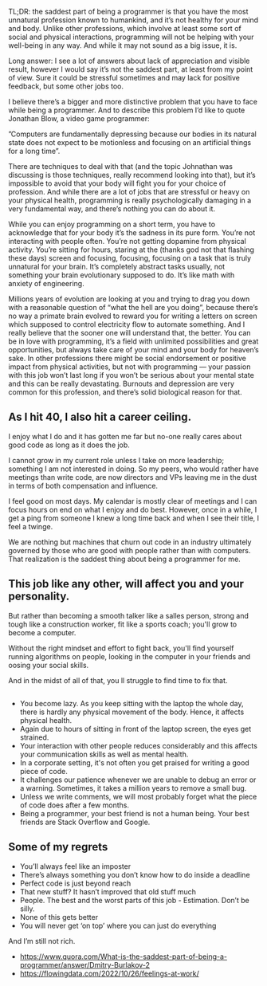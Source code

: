 TL;DR: the saddest part of being a programmer is that you have the most unnatural profession known to humankind, and it’s not healthy for your mind and body. Unlike other professions, which involve at least some sort of social and physical interactions, programming will not be helping with your well-being in any way. And while it may not sound as a big issue, it is.

Long answer: I see a lot of answers about lack of appreciation and visible result, however I would say it’s not the saddest part, at least from my point of view. Sure it could be stressful sometimes and may lack for positive feedback, but some other jobs too.

I believe there’s a bigger and more distinctive problem that you have to face while being a programmer. And to describe this problem I’d like to quote Jonathan Blow, a video game programmer:

”Computers are fundamentally depressing because our bodies in its natural state does not expect to be motionless and focusing on an artificial things for a long time”.

There are techniques to deal with that (and the topic Johnathan was discussing is those techniques, really recommend looking into that), but it’s impossible to avoid that your body will fight you for your choice of profession. And while there are a lot of jobs that are stressful or heavy on your physical health, programming is really psychologically damaging in a very fundamental way, and there’s nothing you can do about it.

While you can enjoy programming on a short term, you have to acknowledge that for your body it’s the sadness in its pure form. You’re not interacting with people often. You’re not getting dopamine from physical activity. You’re sitting for hours, staring at the (thanks god not that flashing these days) screen and focusing, focusing, focusing on a task that is truly unnatural for your brain. It’s completely abstract tasks usually, not something your brain evolutionary supposed to do. It’s like math with anxiety of engineering.

Millions years of evolution are looking at you and trying to drag you down with a reasonable question of “what the hell are you doing”, because there’s no way a primate brain evolved to reward you for writing a letters on screen which supposed to control electricity flow to automate something. And I really believe that the sooner one will understand that, the better. You can be in love with programming, it’s a field with unlimited possibilities and great opportunities, but always take care of your mind and your body for heaven’s sake. In other professions there might be social endorsement or positive impact from physical activities, but not with programming — your passion with this job won’t last long if you won’t be serious about your mental state and this can be really devastating. Burnouts and depression are very common for this profession, and there’s solid biological reason for that.

## As I hit 40, I also hit a career ceiling.

I enjoy what I do and it has gotten me far but no-one really cares about good code as long as it does the job.

I cannot grow in my current role unless I take on more leadership; something I am not interested in doing. So my peers, who would rather have meetings than write code, are now directors and VPs leaving me in the dust in terms of both compensation and influence.

I feel good on most days. My calendar is mostly clear of meetings and I can focus hours on end on what I enjoy and do best. However, once in a while, I get a ping from someone I knew a long time back and when I see their title, I feel a twinge.

We are nothing but machines that churn out code in an industry ultimately governed by those who are good with people rather than with computers. That realization is the saddest thing about being a programmer for me.

## This job like any other, will affect you and your personality.

But rather than becoming a smooth talker like a salles person, strong and tough like a construction worker, fit like a sports coach; you'll grow to become a computer.

Without the right mindset and effort to fight back, you'll find yourself running algorithms on people, looking in the computer in your friends and oosing your social skills.

And in the midst of all of that, you ll struggle to find time to fix that.

##

- You become lazy. As you keep sitting with the laptop the whole day, there is hardly any physical movement of the body. Hence, it affects physical health.
- Again due to hours of sitting in front of the laptop screen, the eyes get strained.
- Your interaction with other people reduces considerably and this affects your communication skills as well as mental health.
- In a corporate setting, it's not often you get praised for writing a good piece of code.
- It challenges our patience whenever we are unable to debug an error or a warning. Sometimes, it takes a million years to remove a small bug.
- Unless we write comments, we will most probably forget what the piece of code does after a few months.
- Being a programmer, your best friend is not a human being. Your best friends are Stack Overflow and Google.

## Some of my regrets

- You’ll always feel like an imposter
- There’s always something you don’t know how to do inside a deadline
- Perfect code is just beyond reach
- That new stuff? It hasn’t improved that old stuff much
- People. The best and the worst parts of this job - Estimation. Don’t be silly.
- None of this gets better
- You will never get ‘on top’ where you can just do everything

And I’m still not rich.

- https://www.quora.com/What-is-the-saddest-part-of-being-a-programmer/answer/Dmitry-Burlakov-2
- https://flowingdata.com/2022/10/26/feelings-at-work/
